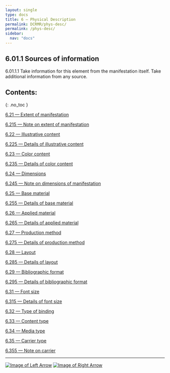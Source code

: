 ```yaml
---
layout: single
type: docs
title: 6 — Physical Description
permalink: DCRMR/phys-desc/
permalink: /phys-desc/
sidebar:
  nav: "docs"
---
```


## 6.01.1 Sources of information

<a name="6.01.1.1">6.01.1.1</a> Take information for this element from the manifestation itself. Take additional information from any source. 

## Contents:
{: .no_toc }

[6.21 — Extent of manifestation](/DCRMR/phys-desc/Extent-of-manifestation/)

[6.215 — Note on extent of manifestation](/DCRMR/phys-desc/Note-on-extent-of-manifestation/)

[6.22 — Illustrative content](/DCRMR/phys-desc/Illustrative-content/)

[6.225 — Details of illustrative content](/DCRMR/phys-desc/Details-of-illustrative-content/)

[6.23 — Color content](/DCRMR/phys-desc/Color-content/)

[6.235 — Details of color content](/DCRMR/phys-desc/Details-of-color-content/)

[6.24 — Dimensions](/DCRMR/phys-desc/Dimensions/)

[6.245 — Note on dimensions of manifestation](/DCRMR/phys-desc/Note-on-dimensions-of-manifestation/)

[6.25 — Base material](/DCRMR/phys-desc/Base-material/)

[6.255 — Details of base material](/DCRMR/phys-desc/Details-of-base-material/)

[6.26 — Applied material](/DCRMR/phys-desc/Applied-material/)

[6.265 — Details of applied material](/DCRMR/phys-desc/Details-of-applied-material/)

[6.27 — Production method](/DCRMR/phys-desc/Production-method/)

[6.275 — Details of production method](/DCRMR/phys-desc/Details-of-production-method/)

[6.28 — Layout](/DCRMR/phys-desc/Layout/)

[6.285 — Details of layout](/DCRMR/phys-desc/Details-of-layout/)

[6.29 — Bibliographic format](/DCRMR/phys-desc/Bibliographic-format/)

[6.295 — Details of bibliographic format](/DCRMR/phys-desc/Details-of-bibliographic-format/)

[6.31 — Font size](/DCRMR/phys-desc/Font-size/)

[6.315 — Details of font size](/DCRMR/phys-desc/Details-of-font-size/)

[6.32 — Type of binding](/DCRMR/phys-desc/Type-of-binding/)

[6.33 — Content type](/DCRMR/phys-desc/Content-type/)

[6.34 — Media type](/DCRMR/phys-desc/Media-type/)

[6.35 — Carrier type](/DCRMR/phys-desc/Carrier-type/)

[6.355 — Note on carrier](/DCRMR/phys-desc/Note-on-carrier/)

---

[![Image of Left Arrow](https://rbms-bsc.github.io/DCRMR/assets/pictures/navigation/Arrow_Left.png "5.36 — Note on copyright date")](/DCRMR/ppdm/Note-on-copyright-date/) [![Image of Right Arrow](https://rbms-bsc.github.io/DCRMR/assets/pictures/navigation/Arrow_Right.png "6.21 — Extent of manifestation")](/DCRMR/phys-desc/Extent-of-manifestation/)

